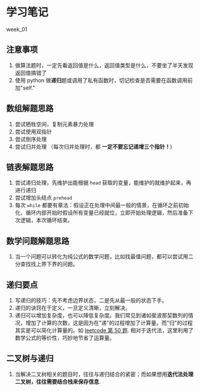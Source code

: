 # 学习笔记

week_01

## 注意事项

1. 做算法题时，一定先看返回值是什么，返回值类型是什么，不要坐了半天发现返回值搞错了
2. 使用 python 做**递归**题或调用了私有函数时，切记检查是否需要在函数调用前加"self."

## 数组解题思路

1. 尝试牺牲空间，复制元素暴力处理
1. 尝试使用双指针
2. 尝试倒序处理
3. 尝试归并处理 （每次归并处理时，都 **一定不要忘记递增三个指针！**)

## 链表解题思路

1. 尝试递归处理，先维护出能根据 `head` 获取的变量，能维护的就维护起来，再进行递归
2. 尝试增加头结点 `prehead`
3. 每次 `while` 都要有章法：假设正在处理中间最一般的情景，在循环之前初始化，循环内部开始时假设所有变量已经就位，立即开始处理逻辑，然后准备下次逻辑，本次循环结束。

## 数学问题解题思路

1. 当一个问题可以转化为纯公式的数学问题，比如找最值问题，都可以尝试用二分查找找上界下界的问题。

## 递归要点
1. 写递归的技巧：先不考虑边界状态，二是先从最一般的状态下手。
2. 递归的诀窍在于定义，一旦定义清晰，立刻解决。
3. 递归可以增加复杂度，也可以降低复杂度。我们常见到诸如斐波那契数列的情况，增加了计算的次数，这是因为在"递"的过程增加了计算量。而"归"的过程其实是可以简化计算量的。如 [leetcode 第 50 题](https://leetcode-cn.com/problems/powx-n/solution/powx-n-by-leetcode/). 相对于迭代法，这里利用了数学公式的等价性，巧妙地节省了运算量。

## 二叉树与递归

1. 当解决二叉树相关的题目时，往往与递归结合的紧密；而如果想用**迭代法处理二叉树，往往需要结合栈来保存信息**.
